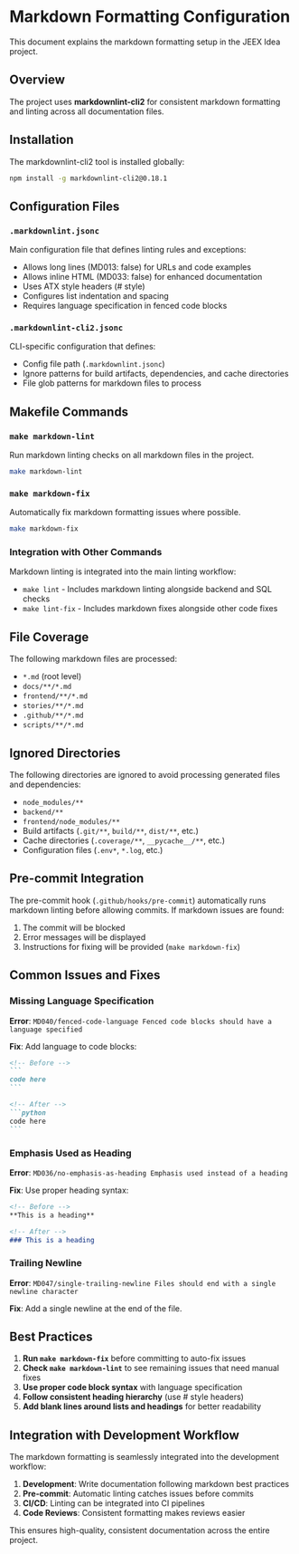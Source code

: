 # Markdown Formatting Configuration

This document explains the markdown formatting setup in the JEEX Idea project.

## Overview

The project uses **markdownlint-cli2** for consistent markdown formatting and linting across all documentation files.

## Installation

The markdownlint-cli2 tool is installed globally:

```bash
npm install -g markdownlint-cli2@0.18.1
```

## Configuration Files

### `.markdownlint.jsonc`
Main configuration file that defines linting rules and exceptions:
- Allows long lines (MD013: false) for URLs and code examples
- Allows inline HTML (MD033: false) for enhanced documentation
- Uses ATX style headers (# style)
- Configures list indentation and spacing
- Requires language specification in fenced code blocks

### `.markdownlint-cli2.jsonc`
CLI-specific configuration that defines:
- Config file path (`.markdownlint.jsonc`)
- Ignore patterns for build artifacts, dependencies, and cache directories
- File glob patterns for markdown files to process

## Makefile Commands

### `make markdown-lint`
Run markdown linting checks on all markdown files in the project.

```bash
make markdown-lint
```

### `make markdown-fix`
Automatically fix markdown formatting issues where possible.

```bash
make markdown-fix
```

### Integration with Other Commands

Markdown linting is integrated into the main linting workflow:

- `make lint` - Includes markdown linting alongside backend and SQL checks
- `make lint-fix` - Includes markdown fixes alongside other code fixes

## File Coverage

The following markdown files are processed:
- `*.md` (root level)
- `docs/**/*.md`
- `frontend/**/*.md`
- `stories/**/*.md`
- `.github/**/*.md`
- `scripts/**/*.md`

## Ignored Directories

The following directories are ignored to avoid processing generated files and dependencies:
- `node_modules/**`
- `backend/**`
- `frontend/node_modules/**`
- Build artifacts (`.git/**`, `build/**`, `dist/**`, etc.)
- Cache directories (`.coverage/**`, `__pycache__/**`, etc.)
- Configuration files (`.env*`, `*.log`, etc.)

## Pre-commit Integration

The pre-commit hook (`.github/hooks/pre-commit`) automatically runs markdown linting before allowing commits. If markdown issues are found:

1. The commit will be blocked
2. Error messages will be displayed
3. Instructions for fixing will be provided (`make markdown-fix`)

## Common Issues and Fixes

### Missing Language Specification
**Error**: `MD040/fenced-code-language Fenced code blocks should have a language specified`

**Fix**: Add language to code blocks:
````markdown
<!-- Before -->
```
code here
```

<!-- After -->
```python
code here
```
````

### Emphasis Used as Heading
**Error**: `MD036/no-emphasis-as-heading Emphasis used instead of a heading`

**Fix**: Use proper heading syntax:
```markdown
<!-- Before -->
**This is a heading**

<!-- After -->
### This is a heading
```

### Trailing Newline
**Error**: `MD047/single-trailing-newline Files should end with a single newline character`

**Fix**: Add a single newline at the end of the file.

## Best Practices

1. **Run `make markdown-fix`** before committing to auto-fix issues
2. **Check `make markdown-lint`** to see remaining issues that need manual fixes
3. **Use proper code block syntax** with language specification
4. **Follow consistent heading hierarchy** (use # style headers)
5. **Add blank lines around lists and headings** for better readability

## Integration with Development Workflow

The markdown formatting is seamlessly integrated into the development workflow:

1. **Development**: Write documentation following markdown best practices
2. **Pre-commit**: Automatic linting catches issues before commits
3. **CI/CD**: Linting can be integrated into CI pipelines
4. **Code Reviews**: Consistent formatting makes reviews easier

This ensures high-quality, consistent documentation across the entire project.
